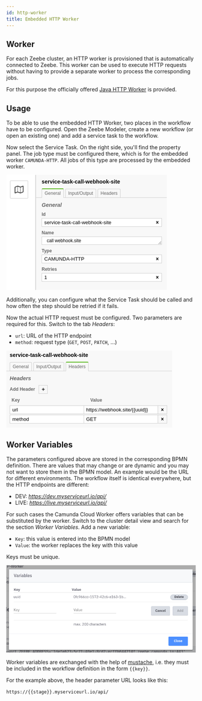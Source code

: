 ```yaml
---
id: http-worker
title: Embedded HTTP Worker
---
```


## Worker

For each Zeebe cluster, an HTTP worker is provisioned that is automatically connected to Zeebe. This worker can be used to execute HTTP requests without having to provide a separate worker to process the corresponding jobs.

For this purpose the officially offered [Java HTTP Worker](https://github.com/zeebe-io/zeebe-http-worker) is provided.

## Usage

To be able to use the embedded HTTP Worker, two places in the workflow have to be configured. Open the Zeebe Modeler, create a new workflow (or open an existing one) and add a service task to the workflow.

Now select the Service Task. On the right side, you'll find the property panel. The job type must be configured there, which is for the embedded worker `CAMUNDA-HTTP`. All jobs of this type are processed by the embedded worker.

![worker-properties-general](./assets/workflow-calling-webhook-site-service-task-properties-general.png)

Additionally, you can configure what the Service Task should be called and how often the step should be retried if it fails.

Now the actual HTTP request must be configured. Two parameters are required for this. Switch to the tab *Headers*:

* `url`: URL of the HTTP endpoint
* `method`: request type (`GET`, `POST`, `PATCH`, ...)

![worker-properties-headers](./assets/workflow-calling-webhook-site-service-task-properties-headers.png)

## Worker Variables

The parameters configured above are stored in the corresponding BPMN definition. There are values that may change or are dynamic and you may not want to store them in the BPMN model. An example would be the URL for different environments. The workflow itself is identical everywhere, but the HTTP endpoints are different:

* DEV: *https://dev.myserviceurl.io/api/*
* LIVE: *https://live.myserviceurl.io/api/*

For such cases the Camunda Cloud Worker offers variables that can be substituted by the worker. Switch to the cluster detail view and search for the section *Worker Variables*. Add a new variable:

* `Key`: this value is entered into the BPMN model
* `Value`: the worker replaces the key with this value

Keys must be unique.

![worker-variables](./assets/workflow-calling-webhook-site-worker-variables.png)

Worker variables are exchanged with the help of [mustache](https://github.com/spullara/mustache.java), i.e. they must be included in the workflow definition in the form `{{key}}`.

For the example above, the header parameter URL looks like this:

```bash
https://{{stage}}.myserviceurl.io/api/
```
